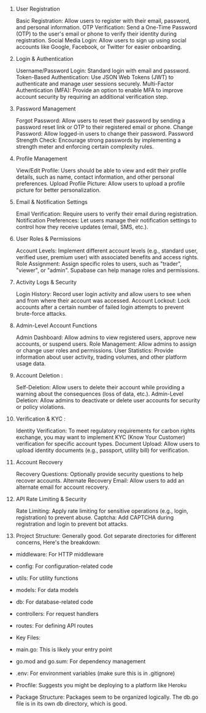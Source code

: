 1. User Registration

   Basic Registration: Allow users to register with their email, password, and personal information.
   OTP Verification: Send a One-Time Password (OTP) to the user's email or phone to verify their identity during registration.
   Social Media Login: Allow users to sign up using social accounts like Google, Facebook, or Twitter for easier onboarding.

2. Login & Authentication

   Username/Password Login: Standard login with email and password.
   Token-Based Authentication: Use JSON Web Tokens (JWT) to authenticate and manage user sessions securely.
   Multi-Factor Authentication (MFA): Provide an option to enable MFA to improve account security by requiring an additional verification step.

3. Password Management

   Forgot Password: Allow users to reset their password by sending a password reset link or OTP to their registered email or phone.
   Change Password: Allow logged-in users to change their password.
   Password Strength Check: Encourage strong passwords by implementing a strength meter and enforcing certain complexity rules.

4. Profile Management

   View/Edit Profile: Users should be able to view and edit their profile details, such as name, contact information, and other personal preferences.
   Upload Profile Picture: Allow users to upload a profile picture for better personalization.

5. Email & Notification Settings

   Email Verification: Require users to verify their email during registration.
   Notification Preferences: Let users manage their notification settings to control how they receive updates (email, SMS, etc.).

6. User Roles & Permissions

   Account Levels: Implement different account levels (e.g., standard user, verified user, premium user) with associated benefits and access rights.
   Role Assignment: Assign specific roles to users, such as "trader", "viewer", or "admin". Supabase can help manage roles and permissions.

7. Activity Logs & Security

   Login History: Record user login activity and allow users to see when and from where their account was accessed.
   Account Lockout: Lock accounts after a certain number of failed login attempts to prevent brute-force attacks.

8. Admin-Level Account Functions

   Admin Dashboard: Allow admins to view registered users, approve new accounts, or suspend users.
   Role Management: Allow admins to assign or change user roles and permissions.
   User Statistics: Provide information about user activity, trading volumes, and other platform usage data.

9. Account Deletion :

   Self-Deletion: Allow users to delete their account while providing a warning about the consequences (loss of data, etc.).
   Admin-Level Deletion: Allow admins to deactivate or delete user accounts for security or policy violations.

10. Verification & KYC :

    Identity Verification: To meet regulatory requirements for carbon rights exchange, you may want to implement KYC (Know Your Customer) verification for specific account types.
    Document Upload: Allow users to upload identity documents (e.g., passport, utility bill) for verification.

11. Account Recovery

    Recovery Questions: Optionally provide security questions to help recover accounts.
    Alternate Recovery Email: Allow users to add an alternate email for account recovery.

12. API Rate Limiting & Security

    Rate Limiting: Apply rate limiting for sensitive operations (e.g., login, registration) to prevent abuse.
    Captcha: Add CAPTCHA during registration and login to prevent bot attacks.

13. Project Structure: Generally good. Got separate directories for different concerns, Here's the breakdown:

- middleware: For HTTP middleware

- config: For configuration-related code

- utils: For utility functions

- models: For data models

- db: For database-related code

- controllers: For request handlers

- routes: For defining API routes

- Key Files:

- main.go: This is likely your entry point

- go.mod and go.sum: For dependency management

- .env: For environment variables (make sure this is in .gitignore)

- Procfile: Suggests you might be deploying to a platform like Heroku

- Package Structure: Packages seem to be organized logically. The db.go file is in its own db directory, which is good.
